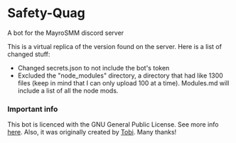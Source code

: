 # Safety-Quag

A bot for the MayroSMM discord server

This is a virtual replica of the version found on the server. Here is a list of changed stuff:

- Changed secrets.json to not include the bot's token
- Excluded the "node_modules" directory, a directory that had like 1300 files (keep in mind that I can only upload 100 at a time). Modules.md will include a list of all the node mods. 

### Important info

This bot is licenced with the GNU General Public License. See more info [here](https://choosealicense.com/licenses/gpl-3.0/).
Also, it was originally created by [Tobi](https://github.com/tobifx0). Many thanks! 
